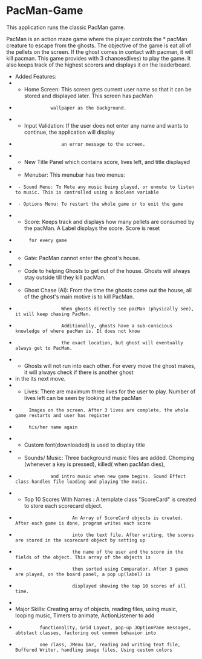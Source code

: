 # PacMan-Game
This application runs the classic PacMan game. 

PacMan is an action maze game where the player controls the   * pacMan creature to escape from the ghosts. The objective of the game is eat all of the pellets on the screen. If the  ghost comes in contact with pacman, it will kill pacman. This game provides with 3 chances(lives) to play the game.  It also keeps track of the highest scorers and displays it on the leaderboard.

 * Added Features:
 * - Home Screen: This screen gets current user name so that it can be stored and displayed later. This screen has pacMan
 * 					wallpaper as the background. 
 * - Input Validation: If the user does not enter any name and wants to continue, the application will display
 * 						an error message to the screen.
 * - New Title Panel which contains score, lives left, and title displayed
 * - Menubar: This menubar has two menus:
 * 		- Sound Menu: To Mute any music being played, or unmute to listen to music. This is controlled using a boolean variable
 * 		- Options Menu: To restart the whole game or to exit the game
 * - Score: Keeps track and displays how many pellets are consumed by the pacMan. A Label displays the score. Score is reset
 * 			for every game
 * - Gate: PacMan cannot enter the ghost's house.
 * - Code to helping Ghosts to get out of the house. Ghosts will always stay outside till they kill pacMan.
 * - Ghost Chase (AI): From the time the ghosts come out the house, all of the ghost's main motive is to kill PacMan.
 * 						When ghosts directly see pacMan (physically see), it will keep chasing PacMan. 
 * 						Additionally, ghosts have a sub-conscious knowledge of where pacMan is. It does not know 
 * 						the exact location, but ghost will eventually always get to PacMan.
 * - Ghosts will not run into each other. For every move the ghost makes, it will always check if there is another ghost
 * 	in the its next move.
 * - Lives: There are maximum three lives for the user to play. Number of lives left can be seen by looking at the pacMan
 * 			Images on the screen. After 3 lives are complete, the whole game restarts and user has register 
 * 			his/her name again
 * - Custom font(downloaded) is used to display title
 * - Sounds/ Music: Three background music files are added. Chomping (whenever a key is pressed), killed( when pacMan dies),
 * 					and intro music when new game begins. Sound Effect class handles file loading and playing the music.
 * - Top 10 Scores With Names : A template class "ScoreCard" is created to store each scorecard object.
 * 							An Array of ScoreCard objects is created. After each game is done, program writes each score
 * 							into the text file. After writing, the scores are stored in the scorecard object by setting up
 * 							the name of the user and the score in the fields of the object. This array of the objects is 
 * 							then sorted using Comparator. After 3 games are played, on the board panel, a pop up(label) is 
 * 							displayed showing the top 10 scores of all time. 						
 * 
 * Major Skills: Creating array of objects, reading files, using music, looping music, Timers to animate, ActionListener to add
 * 				functionality, Grid Layout, pop-up JOptionPane messages, abtstact classes, factoring out common behavior into 
 * 				one class, JMenu bar, reading and writing text file, Buffered Writer, handling image files, Using custom colors
